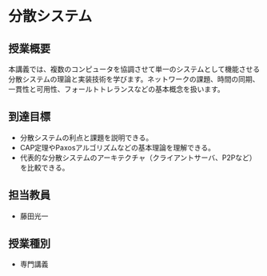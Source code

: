 # 分散システム

## 授業概要

本講義では、複数のコンピュータを協調させて単一のシステムとして機能させる分散システムの理論と実装技術を学びます。ネットワークの課題、時間の同期、一貫性と可用性、フォールトトレランスなどの基本概念を扱います。

## 到達目標

- 分散システムの利点と課題を説明できる。
- CAP定理やPaxosアルゴリズムなどの基本理論を理解できる。
- 代表的な分散システムのアーキテクチャ（クライアントサーバ、P2Pなど）を比較できる。

## 担当教員

- 藤田光一

## 授業種別

- 専門講義
